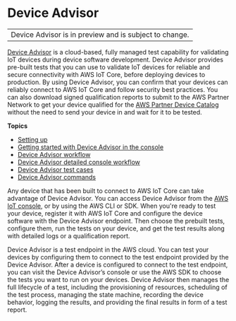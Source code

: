 # Device Advisor<a name="device-advisor"></a>


|  | 
| --- |
| Device Advisor is in preview and is subject to change\. | 

[Device Advisor](https://aws.amazon.com/iot-core/features/) is a cloud\-based, fully managed test capability for validating IoT devices during device software development\. Device Advisor provides pre\-built tests that you can use to validate IoT devices for reliable and secure connectivity with AWS IoT Core, before deploying devices to production\. By using Device Advisor, you can confirm that your devices can reliably connect to AWS IoT Core and follow security best practices\. You can also download signed qualification reports to submit to the AWS Partner Network to get your device qualified for the [AWS Partner Device Catalog](https://devices.amazonaws.com/) without the need to send your device in and wait for it to be tested\.

**Topics**
+ [Setting up](device-advisor-setting-up.md)
+ [Getting started with Device Advisor in the console](da-console-guide.md)
+ [Device Advisor workflow](device-advisor-workflow.md)
+ [Device Advisor detailed console workflow](device-advisor-console-tutorial.md)
+ [Device Advisor test cases](device-advisor-tests.md)
+ [Device Advisor commands](device-advisor-iot-commands.md)

Any device that has been built to connect to AWS IoT Core can take advantage of Device Advisor\. You can access Device Advisor from the [AWS IoT console](https://us-east-1.console.aws.amazon.com/iot/home?region=us-east-1#/deviceadvisor/intro), or by using the AWS CLI or SDK\. When you're ready to test your device, register it with AWS IoT Core and configure the device software with the Device Advisor endpoint\. Then choose the prebuilt tests, configure them, run the tests on your device, and get the test results along with detailed logs or a qualification report\.

Device Advisor is a test endpoint in the AWS cloud\. You can test your devices by configuring them to connect to the test endpoint provided by the Device Advisor\. After a device is configured to connect to the test endpoint, you can visit the Device Advisor’s console or use the AWS SDK to choose the tests you want to run on your devices\. Device Advisor then manages the full lifecycle of a test, including the provisioning of resources, scheduling of the test process, managing the state machine, recording the device behavior, logging the results, and providing the final results in form of a test report\.